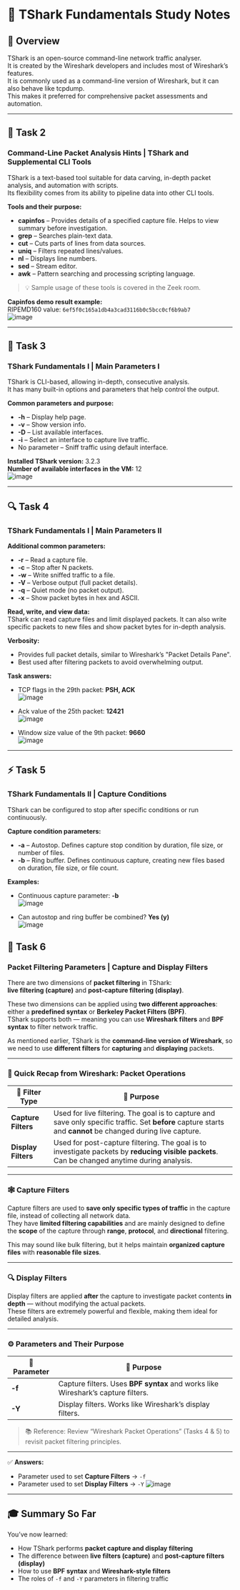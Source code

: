 # 🦈 TShark Fundamentals Study Notes

## 📘 Overview

TShark is an open-source command-line network traffic analyser.  
It is created by the Wireshark developers and includes most of Wireshark’s features.  
It is commonly used as a command-line version of Wireshark, but it can also behave like tcpdump.  
This makes it preferred for comprehensive packet assessments and automation.

---

## 🧩 Task 2  
### Command-Line Packet Analysis Hints | TShark and Supplemental CLI Tools

TShark is a text-based tool suitable for data carving, in-depth packet analysis, and automation with scripts.  
Its flexibility comes from its ability to pipeline data into other CLI tools.  

**Tools and their purpose:**

- **capinfos** – Provides details of a specified capture file. Helps to view summary before investigation.  
- **grep** – Searches plain-text data.  
- **cut** – Cuts parts of lines from data sources.  
- **uniq** – Filters repeated lines/values.  
- **nl** – Displays line numbers.  
- **sed** – Stream editor.  
- **awk** – Pattern searching and processing scripting language.  

> 💡 Sample usage of these tools is covered in the Zeek room.

**Capinfos demo result example:**  
RIPEMD160 value: `6ef5f0c165a1db4a3cad3116b0c5bcc0cf6b9ab7`  
![image](1.png)

---

## 🧠 Task 3  
### TShark Fundamentals I | Main Parameters I

TShark is CLI-based, allowing in-depth, consecutive analysis.  
It has many built-in options and parameters that help control the output.

**Common parameters and purpose:**

- **-h** – Display help page.  
- **-v** – Show version info.  
- **-D** – List available interfaces.  
- **-i** – Select an interface to capture live traffic.  
- No parameter – Sniff traffic using default interface.

**Installed TShark version:** 3.2.3  
**Number of available interfaces in the VM:** 12  
![image](2.png)

---

## 🔍 Task 4  
### TShark Fundamentals I | Main Parameters II

**Additional common parameters:**

- **-r** – Read a capture file.  
- **-c** – Stop after N packets.  
- **-w** – Write sniffed traffic to a file.  
- **-V** – Verbose output (full packet details).  
- **-q** – Quiet mode (no packet output).  
- **-x** – Show packet bytes in hex and ASCII.

**Read, write, and view data:**  
TShark can read capture files and limit displayed packets. It can also write specific packets to new files and show packet bytes for in-depth analysis.

**Verbosity:**  
- Provides full packet details, similar to Wireshark’s "Packet Details Pane".  
- Best used after filtering packets to avoid overwhelming output.

**Task answers:**

- TCP flags in the 29th packet: **PSH, ACK**  
  ![image](3.png)

- Ack value of the 25th packet: **12421**  
  ![image](4.png)

- Window size value of the 9th packet: **9660**  
  ![image](5.png)

---

## ⚡ Task 5  
### TShark Fundamentals II | Capture Conditions

TShark can be configured to stop after specific conditions or run continuously.  

**Capture condition parameters:**

- **-a** – Autostop. Defines capture stop condition by duration, file size, or number of files.  
- **-b** – Ring buffer. Defines continuous capture, creating new files based on duration, file size, or file count.  

**Examples:**

- Continuous capture parameter: **-b**  
  ![image](6.png)

- Can autostop and ring buffer be combined? **Yes (y)**  
  ![image](7.png)


## 🧠 Task 6  
### Packet Filtering Parameters | Capture and Display Filters

There are two dimensions of **packet filtering** in TShark:  
**live filtering (capture)** and **post-capture filtering (display)**.  

These two dimensions can be applied using **two different approaches**:  
either a **predefined syntax** or **Berkeley Packet Filters (BPF)**.  
TShark supports both — meaning you can use **Wireshark filters** and **BPF syntax** to filter network traffic.

As mentioned earlier, TShark is the **command-line version of Wireshark**, so we need to use **different filters** for **capturing** and **displaying** packets.

---

### 🎯 Quick Recap from Wireshark: Packet Operations

| 🧩 Filter Type | 🧠 Purpose |
|----------------|------------|
| **Capture Filters** | Used for live filtering. The goal is to capture and save only specific traffic. Set **before** capture starts and **cannot** be changed during live capture. |
| **Display Filters** | Used for post-capture filtering. The goal is to investigate packets by **reducing visible packets**. Can be changed anytime during analysis. |

---

### 🕸️ Capture Filters

Capture filters are used to **save only specific types of traffic** in the capture file, instead of collecting all network data.  
They have **limited filtering capabilities** and are mainly designed to define the **scope** of the capture through **range**, **protocol**, and **directional** filtering.  

This may sound like bulk filtering, but it helps maintain **organized capture files** with **reasonable file sizes**.

---

### 🔍 Display Filters

Display filters are applied **after** the capture to investigate packet contents **in depth** — without modifying the actual packets.  
These filters are extremely powerful and flexible, making them ideal for detailed analysis.

---

### ⚙️ Parameters and Their Purpose

| 🧠 Parameter | 🔧 Purpose |
|--------------|------------|
| **-f** | Capture filters. Uses **BPF syntax** and works like Wireshark’s capture filters. |
| **-Y** | Display filters. Works like Wireshark’s display filters. |

> 📚 Reference: Review “Wireshark Packet Operations” (Tasks 4 & 5) to revisit packet filtering principles.

---

✅ **Answers:**

- Parameter used to set **Capture Filters** → `-f`  
- Parameter used to set **Display Filters** → `-Y`
 ![image](8.png)

---

## 🎓 Summary So Far

You’ve now learned:
- How TShark performs **packet capture and display filtering**
- The difference between **live filters (capture)** and **post-capture filters (display)**
- How to use **BPF syntax** and **Wireshark-style filters**
- The roles of `-f` and `-Y` parameters in filtering traffic  